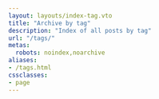 ```yaml
---
layout: layouts/index-tag.vto
title: "Archive by tag"
description: "Index of all posts by tag"
url: "/tags/"
metas:
  robots: noindex,noarchive
aliases:
- /tags.html
cssclasses: 
- page
---
```

